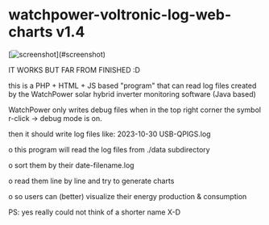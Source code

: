 # watchpower-voltronic-log-web-charts v1.4

[![screenshot]([https://github.com/altercation/solarized/raw/master/img/solarized-yinyang.png](https://raw.githubusercontent.com/UltimateSolar/watchpower-voltronic-log-web-charts/main/watchpower-voltronic-log-web-charts%20v1.4.png))](#screenshot)

IT WORKS BUT FAR FROM FINISHED :D

this is a PHP + HTML + JS based "program" that can read log files created by the WatchPower solar hybrid inverter monitoring software (Java based)

WatchPower only writes debug files when in the top right corner the symbol r-click -> debug mode is on.

then it should write log files like: 2023-10-30 USB-QPIGS.log

o this program will read the log files from ./data subdirectory

o sort them by their date-filename.log

o read them line by line and try to generate charts

o so users can (better) visualize their energy production & consumption

PS: yes really could not think of a shorter name X-D
